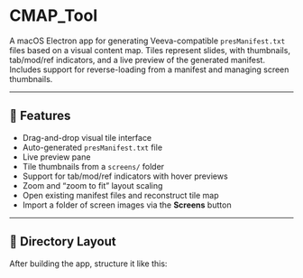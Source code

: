 # CMAP_Tool

A macOS Electron app for generating Veeva-compatible `presManifest.txt` files based on a visual content map. Tiles represent slides, with thumbnails, tab/mod/ref indicators, and a live preview of the generated manifest. Includes support for reverse-loading from a manifest and managing screen thumbnails.

---

## 🚀 Features

- Drag-and-drop visual tile interface
- Auto-generated `presManifest.txt` file
- Live preview pane
- Tile thumbnails from a `screens/` folder
- Support for tab/mod/ref indicators with hover previews
- Zoom and “zoom to fit” layout scaling
- Open existing manifest files and reconstruct tile map
- Import a folder of screen images via the **Screens** button

---

## 📁 Directory Layout

After building the app, structure it like this: